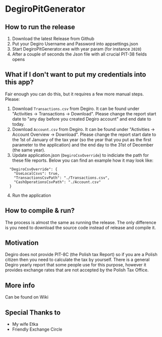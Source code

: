 # DegiroPitGenerator

## How to run the release
1. Download the latest Release from Github
2. Put your Degiro Username and Password into appsettings.json
3. Start DegiroPitGenerator.exe with year param (for instance `2020`)
4. After a couple of seconds the Json file with all crucial PIT-38 fields opens

## What if I don't want to put my credentials into this app?
Fair enough you can do this, but it requires a few more manual steps. Please:
1. Download `Transactions.csv` from Degiro. It can be found under "Activities -> Transactions -> Download". Please change the report start date to "any day before you created Degiro account" and end date to today.
2. Download `Account.csv` from Degiro. It can be found under "Activities -> Account Overview -> Download". Please change the report start date to the 1st of January of the tax year (so the year that you put as the first parameter to the application) and the end day to the 31st of December (the same year).
3. Update application.json (`DegiroCsvOverride`) to indiciate the path for these file reports. Below you can find an example how it may look like:
```
  "DegiroCsvOverride": {
    "UseLocalCsvs": true,
    "TransactionsCsvPath": "./Transactions.csv",
    "CashOperationsCsvPath": "./Account.csv"
  }
```
4. Run the application

## How to compile & run?
The process is almost the same as running the release. The only difference is you need to download the source code instead of release and compile it.

## Motivation
Degiro does not provide PIT-8C (the Polish tax Report) so if you are a Polish citizen then you need to calculate the tax by yourself. There is a general Degiro yearly report that some people use for this purpose, however it provides exchange rates that are not accepted by the Polish Tax Office.

## More info
Can be found on Wiki

## Special Thanks to
- My wife Etka
- Friendly Exchange Circle
